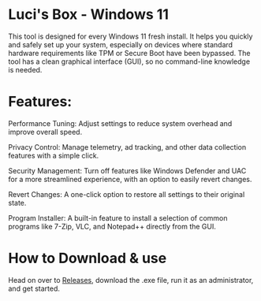# Luci's Box - Windows 11
This tool is designed for every Windows 11 fresh install. It helps you quickly and safely set up your system, especially on devices where standard hardware requirements like TPM or Secure Boot have been bypassed. The tool has a clean graphical interface (GUI), so no command-line knowledge is needed.

# Features:

Performance Tuning: Adjust settings to reduce system overhead and improve overall speed.

Privacy Control: Manage telemetry, ad tracking, and other data collection features with a simple click.

Security Management: Turn off features like Windows Defender and UAC for a more streamlined experience, with an option to easily revert changes.

Revert Changes: A one-click option to restore all settings to their original state.

Program Installer: A built-in feature to install a selection of common programs like 7-Zip, VLC, and Notepad++ directly from the GUI.

# How to Download & use

Head on over to [Releases](https://github.com/luciellexo/Lucis-Box_Windows-11/releases), download the .exe file, run it as an administrator, and get started.
